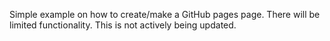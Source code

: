 Simple example on how to create/make a GitHub pages page.  There will be limited functionality.  This is not actively being updated.
